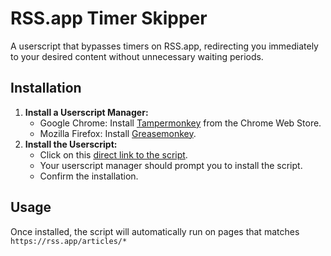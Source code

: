 # RSS.app Timer Skipper

A userscript that bypasses timers on RSS.app, redirecting you immediately to your desired content without unnecessary waiting periods.

## Installation

1. **Install a Userscript Manager:**
   - Google Chrome: Install [Tampermonkey](https://chromewebstore.google.com/detail/tampermonkey/dhdgffkkebhmkfjojejmpbldmpobfkfo) from the Chrome Web Store.
   - Mozilla Firefox: Install [Greasemonkey](https://addons.mozilla.org/en-US/firefox/addon/greasemonkey/).
2. **Install the Userscript:**
   - Click on this [direct link to the script](https://github.com/rzagreb/rss-app-timer-skipper-userscript/raw/main/rss-app-timer-skipper.user.js).
   - Your userscript manager should prompt you to install the script.
   - Confirm the installation.

## Usage

Once installed, the script will automatically run on pages that matches `https://rss.app/articles/*`
